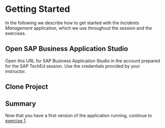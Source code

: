 # Getting Started

In the following we describe how to get started with the _Incidents Management_ application, which we use throughout the session and the exercises.

## Open SAP Business Application Studio

Open this URL for SAP Business Application Studio in the account prepared for the SAP TechEd session.
Use the credentials provided by your instructor.


## Clone Project


## Summary

Now that you have a first version of the application running, continue to [exercise 1](../ex1/README.md).
